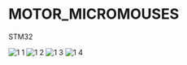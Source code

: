 # MOTOR_MICROMOUSES
STM32

![1 1](https://user-images.githubusercontent.com/56202060/169692282-7c058874-b2d4-462d-9e95-1337186c167f.PNG)
![1 2](https://user-images.githubusercontent.com/56202060/169692285-b7db87bd-5905-49f1-b579-2c41a518a42b.PNG)
![1 3](https://user-images.githubusercontent.com/56202060/169692288-5c28261f-3628-45d3-81d3-9be5afb07485.PNG)
![1 4](https://user-images.githubusercontent.com/56202060/169692291-15da2836-3d83-4a72-bd49-113d52615e9f.PNG)

